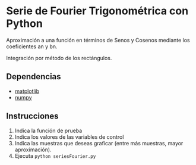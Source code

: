 Serie de Fourier Trigonométrica con Python
======================


Aproximación a una función en términos de Senos y Cosenos mediante los coeficientes an y bn.

Integración por método de los rectángulos.



Dependencias 
-------------

 - [matplotlib](http://matplotlib.org/)
 - [numpy](http://www.numpy.org/)


Instrucciones 
-------------

 1. Indica la función de prueba
 2. Indica los valores de las variables de control
 3. Indica las muestras que deseas graficar (entre más muestras, mayor aproximación).
 4. Ejecuta `python seriesFourier.py`